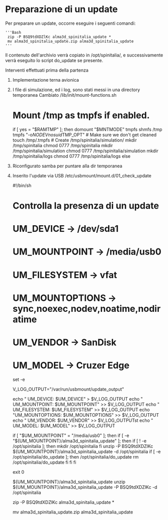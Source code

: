 # Preparazione di un update

Per preparare un update, occorre eseguire i seguenti comandi:

    '''Bash
     zip -P BSQ9tdXDZlKc alma3d_spinitalia_update *
     mv alma3d_spinitalia_update.zip alma3d_spinitalia_update
    '''

Il contenuto dell'archivio verrà copiato in /opt/spinitalia/, e successivamente verrà eseguito lo script do_update
se presente.

Interventi effettuati prima della partenza

1. Implementazione terna avionica
2. I file di simulazione, ed i log, sono stati messi in una directory temporanea
   Cambiato /lib/init/mount-functions.sh
      # Mount /tmp as tmpfs if enabled.
      if [ yes = "$RAMTMP" ]; then
          domount "$MNTMODE" tmpfs shmfs /tmp tmpfs "-o${NODEV}nosuid$TMP_OPT"
          # Make sure we don't get cleaned
          touch /tmp/.tmpfs
          # Create /tmp/spinitalia/simulation/
          mkdir /tmp/spinitalia
          chmod 0777 /tmp/spinitalia
          mkdir /tmp/spinitalia/simulation
          chmod 0777 /tmp/spinitalia/simulation
          mkdir /tmp/spinitalia/logs
          chmod 0777 /tmp/spinitalia/logs
      else
3. Riconfigurato samba per puntare alla dir temporanea
4. Inserito l'update via USB
   /etc/usbmount/mount.d/01_check_update

      #!/bin/sh

      # Controlla la presenza di un update
      # UM_DEVICE       -> /dev/sda1
      # UM_MOUNTPOINT   -> /media/usb0
      # UM_FILESYSTEM   -> vfat
      # UM_MOUNTOPTIONS -> sync,noexec,nodev,noatime,nodiratime
      # UM_VENDOR       -> SanDisk
      # UM_MODEL        -> Cruzer Edge
      set -e

      V_LOG_OUTPUT="/var/run/usbmount/update_output"

      echo "      UM_DEVICE: $UM_DEVICE"        > $V_LOG_OUTPUT
      echo "  UM_MOUNTPOINT: $UM_MOUNTPOINT"   >> $V_LOG_OUTPUT
      echo "  UM_FILESYSTEM: $UM_FILESYSTEM"   >> $V_LOG_OUTPUT
      echo "UM_MOUNTOPTIONS: $UM_MOUNTOPTIONS" >> $V_LOG_OUTPUT
      echo "      UM_VENDOR: $UM_VENDOR"       >> $V_LOG_OUTPUTst
      echo "       UM_MODEL: $UM_MODEL"        >> $V_LOG_OUTPUT

      if [ "$UM_MOUNTPOINT" = "/media/usb0" ]; then
        if [ -e "${UM_MOUNTPOINT}/alma3d_spinitalia_update" ]; then
           if [ ! -e /opt/spinitalia ]; then
              mkdir /opt/spinitalia
           fi
           unzip -P BSQ9tdXDZlKc ${UM_MOUNTPOINT}/alma3d_spinitalia_update -d /opt/spinitalia
           if [ -e /opt/spinitalia/do_update ]; then
             /opt/spinitalia/do_update
             rm /opt/spinitalia/do_update
           fi
        fi
      fi

      exit 0

   ${UM_MOUNTPOINT}/alma3d_spinitalia_update
   unzip ${UM_MOUNTPOINT}/alma3d_spinitalia_update -P BSQ9tdXDZlKc -d /opt/spinitalia

   zip -P BSQ9tdXDZlKc alma3d_spinitalia_update *

   mv alma3d_spinitalia_update.zip alma3d_spinitalia_update


